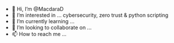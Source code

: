 - 👋 Hi, I’m @MacdaraD
- 👀 I’m interested in ... cybersecurity, zero trust & python scripting
- 🌱 I’m currently learning ...
- 💞️ I’m looking to collaborate on ...
- 📫 How to reach me ...

<!---
MacdaraD/MacdaraD is a ✨ special ✨ repository because its `README.md` (this file) appears on your GitHub profile.
You can click the Preview link to take a look at your changes.
--->
